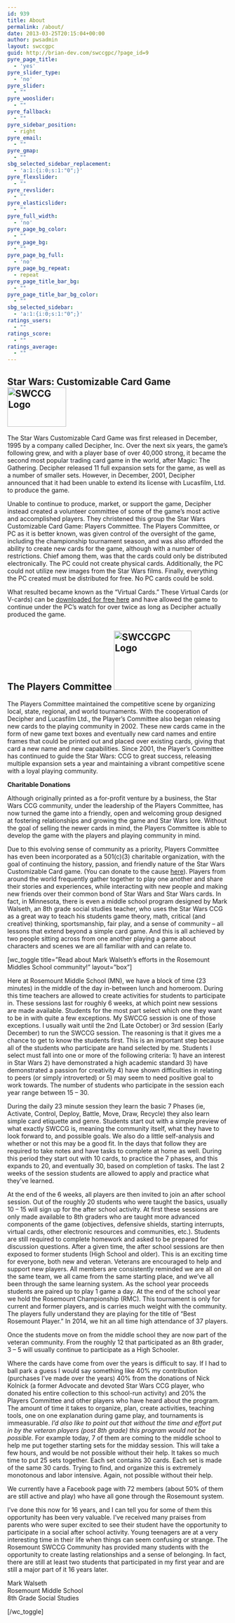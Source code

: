 ```yaml
---
id: 939
title: About
permalink: /about/
date: 2013-03-25T20:15:04+00:00
author: pwsadmin
layout: swccgpc
guid: http://brian-dev.com/swccgpc/?page_id=9
pyre_page_title:
  - 'yes'
pyre_slider_type:
  - 'no'
pyre_slider:
  - ""
pyre_wooslider:
  - ""
pyre_fallback:
  - ""
pyre_sidebar_position:
  - right
pyre_email:
  - ""
pyre_gmap:
  - ""
sbg_selected_sidebar_replacement:
  - 'a:1:{i:0;s:1:"0";}'
pyre_flexslider:
  - ""
pyre_revslider:
  - ""
pyre_elasticslider:
  - ""
pyre_full_width:
  - 'no'
pyre_page_bg_color:
  - ""
pyre_page_bg:
  - ""
pyre_page_bg_full:
  - 'no'
pyre_page_bg_repeat:
  - repeat
pyre_page_title_bar_bg:
  - ""
pyre_page_title_bar_bg_color:
  - ""
sbg_selected_sidebar:
  - 'a:1:{i:0;s:1:"0";}'
ratings_users:
  - ""
ratings_score:
  - ""
ratings_average:
  - ""
---
```

<div class="title">
  <h2>
    <strong>Star Wars: Customizable Card Game <a href="http://www.starwarsccg.org/wp/wp-content/uploads/SWCCG-Logo.jpg"><img class=" wp-image-7034 size-height90 alignleft" src="http://www.starwarsccg.org/wp/wp-content/uploads/SWCCG-Logo-134x90.jpg" alt="SWCCG Logo" width="134" height="90" /></a></strong>
  </h2>
  
  <p>
    The Star Wars Customizable Card Game was first released in December, 1995 by a company called Decipher, Inc. Over the next six years, the game’s following grew, and with a player base of over 40,000 strong, it became the second most popular trading card game in the world, after Magic: The Gathering. Decipher released 11 full expansion sets for the game, as well as a number of smaller sets. However, in December, 2001, Decipher announced that it had been unable to extend its license with Lucasfilm, Ltd. to produce the game.
  </p>
  
  <p>
    Unable to continue to produce, market, or support the game, Decipher instead created a volunteer committee of some of the game’s most active and accomplished players. They christened this group the Star Wars Customizable Card Game: Players Committee. The Players Committee, or PC as it is better known, was given control of the oversight of the game, including the championship tournament season, and was also afforded the ability to create new cards for the game, although with a number of restrictions. Chief among them, was that the cards could only be distributed electronically. The PC could not create physical cards. Additionally, the PC could not utilize new images from the Star Wars films. Finally, everything the PC created must be distributed for free. No PC cards could be sold.
  </p>
  
  <p>
    What resulted became known as the “Virtual Cards.” These Virtual Cards (or V-cards) can be <a href="http://www.starwarsccg.org/resources/virtual-slips/">downloaded for free here</a> and have allowed the game to continue under the PC’s watch for over twice as long as Decipher actually produced the game.
  </p>
  
  <h2>
    <strong>The Players Committee</strong> <a href="http://www.starwarsccg.org/wp/wp-content/uploads/SWCCGPC-Logo.gif"><img class=" wp-image-7035 size-height135 alignleft" src="http://www.starwarsccg.org/wp/wp-content/uploads/SWCCGPC-Logo-177x135.gif" alt="SWCCGPC Logo" width="177" height="135" /></a>
  </h2>
  
  <p>
    The Players Committee maintained the competitive scene by organizing local, state, regional, and world tournaments. With the cooperation of Decipher and Lucasfilm Ltd., the Player’s Committee also began releasing new cards to the playing community in 2002. These new cards came in the form of new game text boxes and eventually new card names and entire frames that could be printed out and placed over existing cards, giving that card a new name and new capabilities. Since 2001, the Player’s Committee has continued to guide the Star Wars: CCG to great success, releasing multiple expansion sets a year and maintaining a vibrant competitive scene with a loyal playing community.
  </p>
  
  <p>
    <strong>Charitable Donations</strong>
  </p>
  
  <p>
    Although originally printed as a for-profit venture by a business, the Star Wars CCG community, under the leadership of the Players Committee, has now turned the game into a friendly, open and welcoming group designed at fostering relationships and growing the game and Star Wars lore. Without the goal of selling the newer cards in mind, the Players Committee is able to develop the game with the players and playing community in mind.
  </p>
  
  <p>
    Due to this evolving sense of community as a priority, Players Committee has even been incorporated as a 501(c)(3) charitable organization, with the goal of continuing the history, passion, and friendly nature of the Star Wars Customizable Card game. (You can donate to the cause <a href="http://www.starwarsccg.org/donations/">here</a>). Players from around the world frequently gather together to play one another and share their stories and experiences, while interacting with new people and making new friends over their common bond of Star Wars and Star Wars cards. In fact, in Minnesota, there is even a middle school program designed by Mark Walseth, an 8th grade social studies teacher, who uses the Star Wars CCG as a great way to teach his students game theory, math, critical (and creative) thinking, sportsmanship, fair play, and a sense of community – all lessons that extend beyond a simple card game. And this is all achieved by two people sitting across from one another playing a game about characters and scenes we are all familiar with and can relate to.
  </p>
  
  <p>
    [wc_toggle title=&#8221;Read about Mark Walseth&#8217;s efforts in the Rosemount Middles School community!&#8221; layout=&#8221;box&#8221;]
  </p>
  
  <p>
    Here at Rosemount Middle School (MN), we have a block of time (23 minutes) in the middle of the day in-between lunch and homeroom. During this time teachers are allowed to create activities for students to participate in. These sessions last for roughly 6 weeks, at which point new sessions are made available. Students for the most part select which one they want to be in with quite a few exceptions. My SWCCG session is one of those exceptions. I usually wait until the 2nd (Late October) or 3rd session (Early December) to run the SWCCG session. The reasoning is that it gives me a chance to get to know the students first. This is an important step because all of the students who participate are hand selected by me. Students I select must fall into one or more of the following criteria: 1) have an interest in Star Wars 2) have demonstrated a high academic standard 3) have demonstrated a passion for creativity 4) have shown difficulties in relating to peers (or simply introverted) or 5) may seem to need positive goal to work towards. The number of students who participate in the session each year range between 15 – 30.
  </p>
  
  <p>
    During the daily 23 minute session they learn the basic 7 Phases (ie, Activate, Control, Deploy, Battle, Move, Draw, Recycle) they also learn simple card etiquette and genre. Students start out with a simple preview of what exactly SWCCG is, meaning the community itself, what they have to look forward to, and possible goals. We also do a little self-analysis and whether or not this may be a good fit. In the days that follow they are required to take notes and have tasks to complete at home as well. During this period they start out with 10 cards, to practice the 7 phases, and this expands to 20, and eventually 30, based on completion of tasks. The last 2 weeks of the session students are allowed to apply and practice what they’ve learned.
  </p>
  
  <p>
    At the end of the 6 weeks, all players are then invited to join an after school session. Out of the roughly 20 students who were taught the basics, usually 10 – 15 will sign up for the after school activity. At first these sessions are only made available to 8th graders who are taught more advanced components of the game (objectives, defensive shields, starting interrupts, virtual cards, other electronic resources and communities, etc.). Students are still required to complete homework and asked to be prepared for discussion questions. After a given time, the after school sessions are then exposed to former students (High School and older). This is an exciting time for everyone, both new and veteran. Veterans are encouraged to help and support new players. All members are consistently reminded we are all on the same team, we all came from the same starting place, and we’ve all been through the same learning system. As the school year proceeds students are paired up to play 1 game a day. At the end of the school year we hold the Rosemount Championship (RMC). This tournament is only for current and former players, and is carries much weight with the community. The players fully understand they are playing for the title of “Best Rosemount Player.” In 2014, we hit an all time high attendance of 37 players.
  </p>
  
  <p>
    Once the students move on from the middle school they are now part of the veteran community. From the roughly 12 that participated as an 8th grader, 3 – 5 will usually continue to participate as a High Schooler.
  </p>
  
  <p>
    Where the cards have come from over the years is difficult to say. If I had to ball park a guess I would say something like 40% my contribution (purchases I’ve made over the years) 40% from the donations of Nick Kolnick (a former Advocate and devoted Star Wars CCG player, who donated his entire collection to this school-run activity) and 20% the Players Committee and other players who have heard about the program. The amount of time it takes to organize, plan, create activities, teaching tools, one on one explanation during game play, and tournaments is immeasurable. <em>I’d also like to point out that without the time and effort put in by the veteran players (post 8th grade) this program would not be possible. </em>For example today, 7 of them are coming to the middle school to help me put together starting sets for the midday session. This will take a few hours, and would be not possible without their help. It takes so much time to put 25 sets together. Each set contains 30 cards. Each set is made of the same 30 cards. Trying to find, and organize this is extremely monotonous and labor intensive. Again, not possible without their help.
  </p>
  
  <p>
    We currently have a Facebook page with 72 members (about 50% of them are still active and play) who have all gone through the Rosemount system.
  </p>
  
  <p>
    I’ve done this now for 16 years, and I can tell you for some of them this opportunity has been very valuable. I’ve received many praises from parents who were super excited to see their student have the opportunity to participate in a social after school activity. Young teenagers are at a very interesting time in their life when things can seem confusing or strange. The Rosemount SWCCG Community has provided many students with the opportunity to create lasting relationships and a sense of belonging. In fact, there are still at least two students that participated in my first year and are still a major part of it 16 years later.
  </p>
  
  <p>
    Mark Walseth<br /> Rosemount Middle School<br /> 8th Grade Social Studies
  </p>
  
  <p>
    [/wc_toggle]
  </p>
</div>